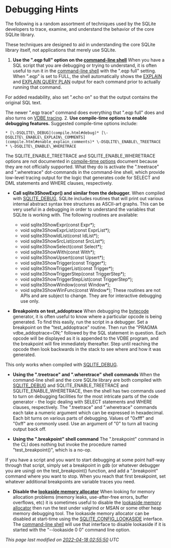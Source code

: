 # Debugging Hints



The following is a random assortment of techniques used by the
SQLite developers to trace, examine, and understand the behavior of the
core SQLite library.


These techniques are designed to aid in understanding the
core SQLite library itself, not applications that merely use SQLite.

1. **Use the ".eqp full" option on the [command\-line shell](cli.html)**
When you have a SQL script that you are debugging or trying
to understand, it is often useful to run it in the [command\-line shell](cli.html)
with the ".eqp full" setting. When ".eqp" is set to FULL, the shell
automatically shows the [EXPLAIN](lang_explain.html) and [EXPLAIN QUERY PLAN](eqp.html) output for
each command prior to actually running that command.

For added readability, also set ".echo on" so that the output contains
the original SQL text.

The newer ".eqp trace" command does everything that ".eqp full" does
and also turns on [VDBE tracing](pragma.html#pragma_vdbe_trace).
2. **Use compile\-time options to enable debugging features.**
Suggested compile\-time options include:

	* [\-DSQLITE\_DEBUG](compile.html#debug)* [\-DSQLITE\_ENABLE\_EXPLAIN\_COMMENTS](compile.html#enable_explain_comments)* \-DSQLITE\_ENABLE\_TREETRACE
	* \-DSQLITE\_ENABLE\_WHERETRACE
The SQLITE\_ENABLE\_TREETRACE and SQLITE\_ENABLE\_WHERETRACE options
are not documented in [compile\-time options](compile.html) document because they
are not officially supported. What they do is activate the
".treetrace" and ".wheretrace" dot\-commands in the command\-line
shell, which provide low\-level tracing output for the logic that
generates code for SELECT and DML statements and WHERE clauses, respectively.

- **Call sqlite3ShowExpr() and similar from the debugger.**
When compiled with [SQLITE\_DEBUG](compile.html#debug), SQLite includes routines that will
print out various internal abstract syntax tree structures as ASCII\-art graphs.
This can be very useful in a debugging in order to understand the variables
that SQLite is working with. The following routines are available:


	* void sqlite3ShowExpr(const Expr\*);
	* void sqlite3ShowExprList(const ExprList\*);
	* void sqlite3ShowIdList(const IdList\*);
	* void sqlite3ShowSrcList(const SrcList\*);
	* void sqlite3ShowSelect(const Select\*);
	* void sqlite3ShowWith(const With\*);
	* void sqlite3ShowUpsert(const Upsert\*);
	* void sqlite3ShowTrigger(const Trigger\*);
	* void sqlite3ShowTriggerList(const Trigger\*);
	* void sqlite3ShowTriggerStep(const TriggerStep\*);
	* void sqlite3ShowTriggerStepList(const TriggerStep\*);
	* void sqlite3ShowWindow(const Window\*);
	* void sqlite3ShowWinFunc(const Window\*);
These routines are not APIs and are subject to change. They are
for interactive debugging use only.

- **Breakpoints on test\_addoptrace**
When debugging the [bytecode](opcode.html) generator, it is often useful to know
where a particular opcode is being generated. To find this easily,
run the script in a debugger. Set a breakpoint on the "test\_addoptrace"
routine. Then run the "PRAGMA vdbe\_addoptrace\=ON;" followed by the
SQL statement in question. Each opcode will be displayed as it is
appended to the VDBE program, and the breakpoint will fire immediately
thereafter. Step until reaching the opcode then look backwards
in the stack to see where and how it was generated.

This only works when compiled with [SQLITE\_DEBUG](compile.html#debug).

- **Using the ".treetrace" and ".wheretrace" shell commands**
When the command\-line shell and the core SQLite library are
both compiled with [SQLITE\_DEBUG](compile.html#debug) and
SQLITE\_ENABLE\_TREETRACE and SQLITE\_ENABLE\_WHERETRACE, then the
shell has two commands used to turn on debugging facilities for the
most intricate parts of the code generator \- the logic dealing with
SELECT statements and WHERE clauses, respectively.
The ".treetrace" and ".wheretrace" commands each take a numeric
argument which can be expressed in hexadecimal. Each bit turns on
various parts of debugging. Values of "0xfff" and "0xff" are commonly
used. Use an argument of "0" to turn all tracing output back off.

- **Using the ".breakpoint" shell command**
The ".breakpoint" command in the CLI does nothing but invoke the
procedure named "test\_breakpoint()", which is a no\-op.

If you have a script and you want to start debugging at some point
half\-way through that script, simply set a breakpoint in gdb (or whatever
debugger you are using) on the test\_breakpoint() function, and add a
".breakpoint" command where you want to stop. When you reach that first
breakpoint, set whatever additional breakpoints are variable traces you
need.

- **Disable the [lookaside memory allocator](malloc.html#lookaside)**
When looking for memory allocation problems (memory leaks, use\-after\-free
errors, buffer overflows, etc) it is sometimes useful to disable the
[lookaside memory allocator](malloc.html#lookaside) then run the test under valgrind or MSAN or
some other heap memory debugging tool.
The lookaside memory allocator can 
be disabled at start\-time using the [SQLITE\_CONFIG\_LOOKASIDE](c3ref/c_config_covering_index_scan.html#sqliteconfiglookaside)
interface. The [command\-line shell](cli.html) will use that interface to
disable lookaside if it is started with the "\-\-lookaside 0 0"
command line option.




*This page last modified on [2022\-04\-18 02:55:50](https://sqlite.org/docsrc/honeypot) UTC* 






